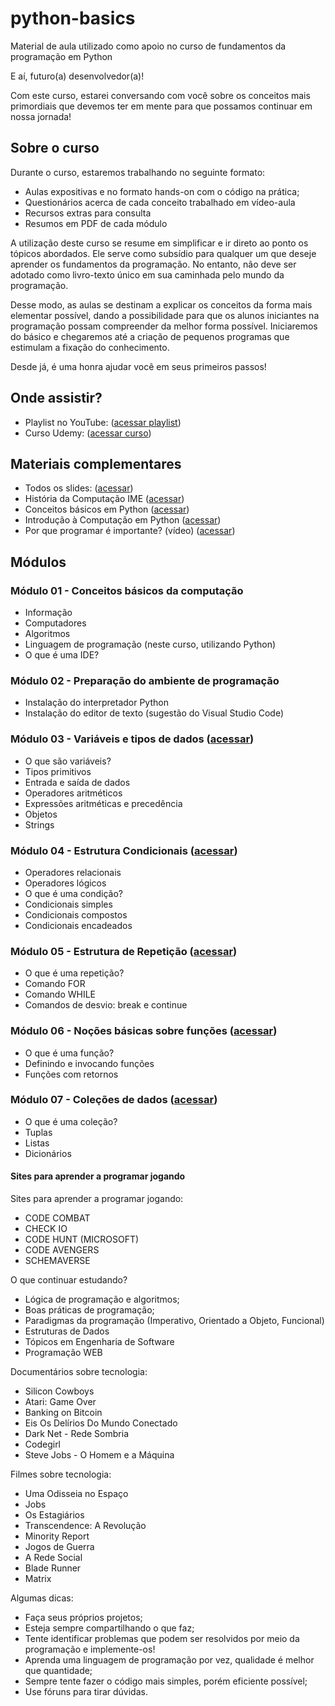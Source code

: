 # python-basics
Material de aula utilizado como apoio no curso de fundamentos da programação em Python

E aí, futuro(a) desenvolvedor(a)!

Com este curso, estarei conversando com você sobre os conceitos mais primordiais que devemos ter em mente para que possamos continuar em nossa jornada! 

## Sobre o curso

Durante o curso, estaremos trabalhando no seguinte formato:

- Aulas expositivas e no formato hands-on com o código na prática;
- Questionários acerca de cada conceito trabalhado em vídeo-aula
- Recursos extras para consulta
- Resumos em PDF de cada módulo

A utilização deste curso se resume em simplificar e ir direto ao ponto os tópicos abordados. Ele serve como subsídio para qualquer um que deseje aprender os fundamentos da programação. No entanto, não deve ser adotado como livro-texto único em sua caminhada pelo mundo da programação. 

Desse modo, as aulas se destinam a explicar os conceitos da forma mais elementar possível, dando a possibilidade para que os alunos iniciantes na programação possam compreender da melhor forma possível. Iniciaremos do básico e chegaremos até a criação de pequenos programas que estimulam a fixação do conhecimento.

Desde já, é uma honra ajudar você em seus primeiros passos! 


## Onde assistir?

- Playlist no YouTube: ([acessar playlist](https://www.youtube.com/watch?v=bQirN7Ulhhk&list=PLrXyMl5p9JChv0Vos1d5K88Ly5kLkP43y&ab_channel=MatheusPhelipe))
- Curso Udemy: ([acessar curso](udemy.com/course/python-para-iniciantes-u))


## Materiais complementares

- Todos os slides: ([acessar](https://onedrive.live.com/?authkey=%21AMAKXYHscugWQvQ&id=46EA9B0DE5B77894%219143&cid=46EA9B0DE5B77894))
- História da Computação IME ([acessar](https://www.ime.usp.br/~macmulti/historico/))
- Conceitos básicos em Python ([acessar](https://webpages.ciencias.ulisboa.pt/~aeferreira/python/basics.html))
- Introdução à Computação em Python ([acessar](https://panda.ime.usp.br/aulasPython/static/aulasPython/introducao.html))
- Por que programar é importante? (vídeo) ([acessar](https://www.youtube.com/watch?v=Dv7gLpW91DM&ab_channel=BugraKilic))

## Módulos 

### Módulo 01 - Conceitos básicos da computação 

- Informação
- Computadores
- Algoritmos
- Linguagem de programação (neste curso, utilizando Python)
- O que é uma IDE?

### Módulo 02 - Preparação do ambiente de programação

- Instalação do interpretador Python
- Instalação do editor de texto (sugestão do Visual Studio Code)

### Módulo 03 - Variáveis e tipos de dados ([acessar](https://github.com/matheusphalves/python-basics/tree/master/01%20-%20Vari%C3%A1veis%20e%20tipos%20de%20dados))


- O que são variáveis?
- Tipos primitivos
- Entrada e saída de dados
- Operadores aritméticos
- Expressões aritméticas e precedência
- Objetos
- Strings

### Módulo 04 - Estrutura Condicionais ([acessar](https://github.com/matheusphalves/python-basics/tree/master/03%20-%20Estruturas%20condicionais))

- Operadores relacionais
- Operadores lógicos
- O que é uma condição?
- Condicionais simples
- Condicionais compostos
- Condicionais encadeados

### Módulo 05 - Estrutura de Repetição ([acessar](https://github.com/matheusphalves/python-basics/tree/master/04%20-%20Estruturas%20de%20repeti%C3%A7%C3%A3o))

- O que é uma repetição?
- Comando FOR
- Comando WHILE
- Comandos de desvio: break e continue

### Módulo 06 - Noções básicas sobre funções ([acessar](https://github.com/matheusphalves/python-basics/tree/master/05%20-%20Fun%C3%A7%C3%B5es))

- O que é uma função?
- Definindo e invocando funções
- Funções com retornos

### Módulo 07 - Coleções de dados ([acessar](https://github.com/matheusphalves/python-basics/tree/master/06%20-%20Cole%C3%A7%C3%B5es))

- O que é uma coleção?
- Tuplas
- Listas
- Dicionários

#### Sites para aprender a programar jogando

Sites para aprender a programar jogando:

- CODE COMBAT
- CHECK IO
- CODE HUNT (MICROSOFT)
- CODE AVENGERS
- SCHEMAVERSE

O que continuar estudando?

- Lógica de programação e algoritmos;
- Boas práticas de programação;
- Paradigmas da programação (Imperativo, Orientado a Objeto, Funcional)
- Estruturas de Dados
- Tópicos em Engenharia de Software
- Programação WEB

Documentários sobre tecnologia:

- Silicon Cowboys
- Atari: Game Over
- Banking on Bitcoin
- Eis Os Delírios Do Mundo Conectado
- Dark Net - Rede Sombria
- Codegirl
- Steve Jobs - O Homem e a Máquina

Filmes sobre tecnologia:

- Uma Odisseia no Espaço
- Jobs
- Os Estagiários
- Transcendence: A Revolução
- Minority Report
- Jogos de Guerra
- A Rede Social
- Blade Runner
- Matrix

Algumas dicas:

- Faça seus próprios projetos;
- Esteja sempre compartilhando o que faz;
- Tente identificar problemas que podem ser resolvidos por meio da programação e implemente-os!
- Aprenda uma linguagem de programação por vez, qualidade é melhor que quantidade;
- Sempre tente fazer o código mais simples, porém eficiente possível;
- Use fóruns para tirar dúvidas.

